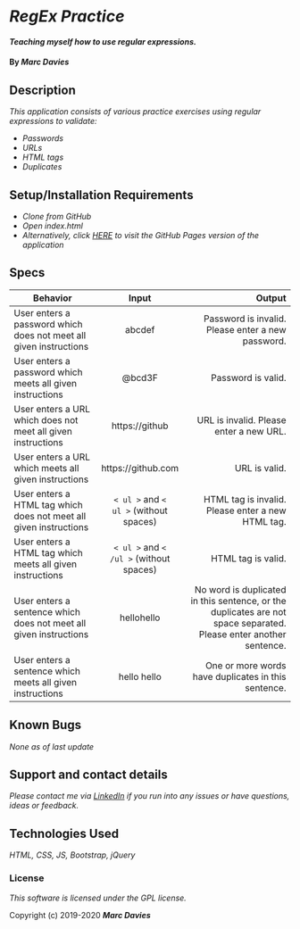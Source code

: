  
# _RegEx Practice_

#### _Teaching myself how to use regular expressions._

#### By _**Marc Davies**_

## Description
 
_This application consists of various practice exercises using regular expressions to validate:_
 
* _Passwords_ 
* _URLs_ 
* _HTML tags_ 
* _Duplicates_

## Setup/Installation Requirements

* _Clone from GitHub_
* _Open index.html_
* _Alternatively, click <a href="https://marclignarius.github.io/JS.RegExPractice/">HERE</a> to visit the GitHub Pages version of the application_

## Specs

| Behavior | Input | Output |
| ------------- |:-------------:| -----:|
| User enters a password which does not meet all given instructions | abcdef | Password is invalid. Please enter a new password. |
| User enters a password which meets all given instructions | @bcd3F | Password is valid. |
| User enters a URL which does not meet all given instructions | https://<span></span>github | URL is invalid. Please enter a new URL. |
| User enters a URL which meets all given instructions | https://<span></span>github<span></span>.com | URL is valid. |
| User enters a HTML tag which does not meet all given instructions | <code>< ul ></code> and <code>< ul ></code> (without spaces) | HTML tag is invalid. Please enter a new HTML tag. |
| User enters a HTML tag which meets all given instructions | <code>< ul ></code> and <code>< /ul ></code> (without spaces) | HTML tag is valid. |
| User enters a sentence which does not meet all given instructions | hellohello | No word is duplicated in this sentence, or the duplicates are not space separated. Please enter another sentence. |
| User enters a sentence which meets all given instructions | hello hello | One or more words have duplicates in this sentence. |

## Known Bugs

_None as of last update_

## Support and contact details

_Please contact me via <a href="https://www.linkedin.com/in/marcdaviesriot/">LinkedIn</a> if you run into any issues or have questions, ideas or feedback._

## Technologies Used

_HTML, CSS, JS, Bootstrap, jQuery_

### License

*This software is licensed under the GPL license.*

Copyright (c) 2019-2020 **_Marc Davies_**
